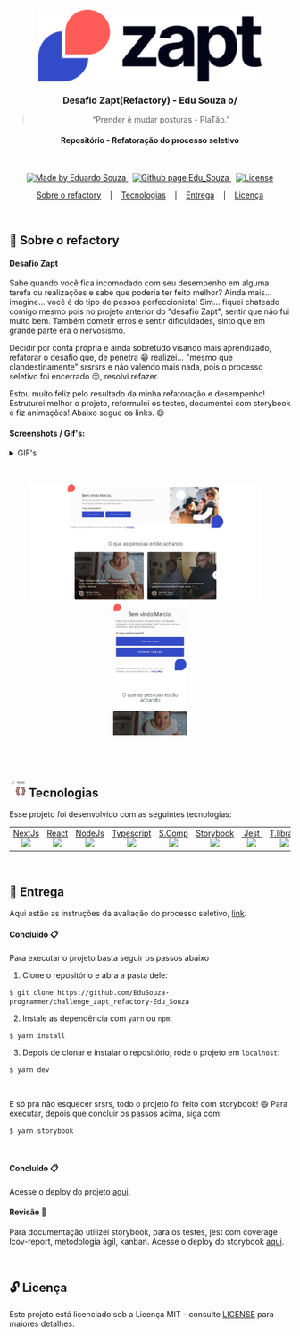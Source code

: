 <h5 align="center">
  <img align="center" alt="Imagem trybe" src="./public/img/zapt.svg" width="400px" />
</h5>

<h3 align="center">
  Desafio Zapt(Refactory) - Edu Souza o/
</h3>

<blockquote align="center">“Prender é mudar posturas - PlaTão.”</blockquote>

<h4 align="center">
  Repositório - Refatoração do processo seletivo
</h4>

<br/>

<p align="center">
  <a href="https://github.com/EduSouza-programmer"    target="_blank">
    <img alt="Made by Eduardo Souza" src="https://img.shields.io/badge/made%20by-Edu%20Souza-%23F8952D">
  </a>&nbsp;
  <a href="https://edusouza-programmer.github.io/" target="_blank">
    <img alt="Github page Edu_Souza " src="https://img.shields.io/badge/Github%20page-Edu_Souza-orange">
  </a>&nbsp;
  <a href="LICENSE" >
    <img alt="License" src="https://img.shields.io/badge/license-MIT-%23F8952D">
  </a>
</p>

<p align="center">
  <a href="#rocket-Sobre-o-refactory">Sobre o refactory</a>&nbsp; &nbsp; |&nbsp; &nbsp; 
  <a href="#-Tecnologias">Tecnologias</a>&nbsp; &nbsp; |&nbsp; &nbsp; 
  <a href="#postbox-Entrega">Entrega</a>&nbsp; &nbsp; |&nbsp; &nbsp; 
  <a href="#unlock-Licença">Licença</a>
</p>

<br/>

## :rocket: Sobre o refactory

#### Desafio Zapt

Sabe quando você fica incomodado com seu desempenho em alguma tarefa ou realizações e sabe que poderia ter feito melhor? Ainda mais... imagine... você é do tipo de pessoa perfeccionista! Sim... fiquei chateado comigo mesmo pois no projeto anterior do "desafio Zapt", sentir que não fui muito bem. Também cometir erros e sentir dificuldades, sinto que em grande parte era o nervosismo.

Decidir por conta própria e ainda sobretudo visando mais aprendizado, refatorar o desafio que, de penetra :grin: realizei... "mesmo que clandestinamente" srsrsrs e não valendo mais nada, pois o processo seletivo foi encerrado :pensive:, resolvi refazer.

Estou muito feliz pelo resultado da minha refatoração e desempenho! Estruturei melhor o projeto, reformulei os testes, documentei com storybook e fiz animações!
Abaixo segue os links. :smile: 
#### Screenshots / Gif's:

<details>
<summary>GIF's</summary>
<br/>
<p align=center>Suporte para 320px ~ 1920px</p>
<p align=center >
  <img height="500px"  src="./public/img/home_desktop.gif"> &nbsp; &nbsp;
</p>

<br/>

<p align=center>Animações de entradas</p>
  <p align=center >
    <img height="235px"  src="./public/img/mobile1.gif"> &nbsp; &nbsp; 
    <img height="235px"  src="./public/img/mobile2.gif"> &nbsp; &nbsp;
    <img height="210px"  src="./public/img/home_desktop2.gif"> 
  
  </p>
</details>

<br/>

<br/>

<p align=center >
  <img height="210px"  src="./public/img/home_desktop.png"> &nbsp; &nbsp;
  <img height="235px" src="./public/img/mobile.png">
</p>

<br/>
<br/>

## <img height="30" src="https://raw.githubusercontent.com/EduSouza-programmer/EduSouza-programmer/main/assets/stubparrot.gif"> Tecnologias

Esse projeto foi desenvolvido com as seguintes tecnologias:

<table >
  <tr>
    <td align=center><a href="https://nextjs.org/"><div>NextJs</div><img src="https://boringowl.io/wp-content/uploads/2020/03/next-js-framework-300x300.jpg" height="40px" /></a></td>
    <td align=center><a href="https://pt-br.reactjs.org/"><div>React</div><img src="https://img.icons8.com/officel/80/000000/react.png" height="40px" /></a></td>
    <td align=center><a href="https://nodejs.org/en/"><div>NodeJs</div><img src="https://img.icons8.com/color/96/000000/nodejs.png" height="40px" /></a> </td>
    <td align=center><a href="https://www.typescriptlang.org/"><div>Typescript</div><img src="https://img.icons8.com/color/96/000000/typescript.png" height="40px" /></a></td>
    <td align=center><a href="https://styled-components.com/"><div>S.Comp</div><img src="https://styled-components.com/logo.png" height="40px" /></a></td>
    <td align=center><a href="https://storybook.js.org/"><div>Storybook</div><img src="https://static-00.iconduck.com/assets.00/storybook-icon-icon-412x512-341bo8r1.png" height="40px" /></a></td>
    <td align=center><a href="https://jestjs.io/pt-BR/"><div>&nbsp;Jest&nbsp; </div><img src="https://cdn.auth0.com/blog/testing-react-with-jest/logo.png" height="40px" /></a></td>
    <td align=center><a href="https://testing-library.com/"><div>T.library</div><img src="https://testing-library.com/img/octopus-64x64.png" height="40px" /></a></td>
    <td align=center><a href="https://eslint.org/"><div>Eslint</div><img src="https://www.pinclipart.com/picdir/middle/280-2800377_eslint-vector-clipart.png" height="40px" /></a></td>
    <td align=center><a href="https://prettier.io/"><div>Prettier</div><img src="https://camo.githubusercontent.com/dff60c3322fc0645c42441b218ce565be5d14b528ac4d79247baa547b4977d1f/68747470733a2f2f70726574746965722e696f2f69636f6e2e706e67" height="40px" /></a></td>
  </tr>
</table>

<br/>

## :postbox: Entrega

Aqui estão as instruções da avaliação do processo seletivo, [link](https://github.com/EduSouza-programmer/challenge_zapt-Edu_Souza/blob/main/instructions/Readme.md).
#### Concluído :clipboard:


Para executar o projeto basta seguir os passos abaixo

1. Clone o repositório e abra a pasta dele:

```shell
$ git clone https://github.com/EduSouza-programmer/challenge_zapt_refactory-Edu_Souza 
```

2. Instale as dependência com `yarn` ou `npm`:

```shell
$ yarn install
```

3. Depois de clonar e instalar o repositório, rode o projeto em `localhost`:

```shell
$ yarn dev
```

<br/>

E só pra não esquecer srsrs, todo o projeto foi feito com storybook! :smile: 
Para executar, depois que concluir os passos acima, siga com: 

```shell
$ yarn storybook
```

<br/>

#### Concluído :clipboard:

Acesse o deploy do projeto [aqui](https://edu-won-games-client-deploy.vercel.app/).

#### Revisão :beers:

Para documentação utilizei storybook, para os testes, jest com coverage lcov-report, metodologia ágil, kanban.
Acesse o deploy do storybook [aqui](https://edu-won-games-storybook.netlify.app/?path=/story/components-banner--mobile&globals=measureEnabled:false). 

<br/>

## :unlock: Licença

Este projeto está licenciado sob a Licença MIT - consulte [LICENSE](https://opensource.org/licenses/MIT) para maiores detalhes.
